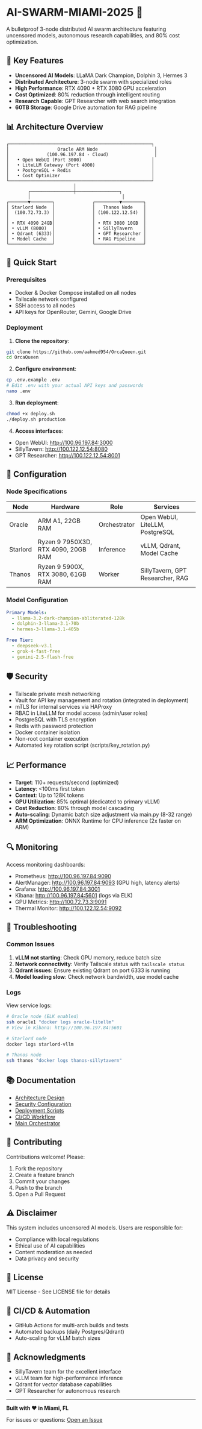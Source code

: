 # AI-SWARM-MIAMI-2025 🚀

A bulletproof 3-node distributed AI swarm architecture featuring uncensored models, autonomous research capabilities, and 80% cost optimization.

## 🎯 Key Features

- **Uncensored AI Models**: LLaMA Dark Champion, Dolphin 3, Hermes 3
- **Distributed Architecture**: 3-node swarm with specialized roles
- **High Performance**: RTX 4090 + RTX 3080 GPU acceleration
- **Cost Optimized**: 80% reduction through intelligent routing
- **Research Capable**: GPT Researcher with web search integration
- **60TB Storage**: Google Drive automation for RAG pipeline

## 📊 Architecture Overview

```
┌─────────────────────────────────────────────────────┐
│                  Oracle ARM Node                     │
│              (100.96.197.84 - Cloud)                 │
│   • Open WebUI (Port 3000)                          │
│   • LiteLLM Gateway (Port 4000)                     │
│   • PostgreSQL + Redis                              │
│   • Cost Optimizer                                  │
└─────────────────────────────────────────────────────┘
                         │
        ┌────────────────┼────────────────┐
        │                                  │
┌───────▼────────┐              ┌─────────▼────────┐
│ Starlord Node  │              │   Thanos Node    │
│  (100.72.73.3) │              │ (100.122.12.54)  │
│                │              │                  │
│ • RTX 4090 24GB│              │ • RTX 3080 10GB  │
│ • vLLM (8000)  │              │ • SillyTavern    │
│ • Qdrant (6333)│              │ • GPT Researcher │
│ • Model Cache  │              │ • RAG Pipeline   │
└────────────────┘              └──────────────────┘
```

## 🚀 Quick Start

### Prerequisites

- Docker & Docker Compose installed on all nodes
- Tailscale network configured
- SSH access to all nodes
- API keys for OpenRouter, Gemini, Google Drive

### Deployment

1. **Clone the repository**:
```bash
git clone https://github.com/aahmed954/OrcaQueen.git
cd OrcaQueen
```

2. **Configure environment**:
```bash
cp .env.example .env
# Edit .env with your actual API keys and passwords
nano .env
```

3. **Run deployment**:
```bash
chmod +x deploy.sh
./deploy.sh production
```

4. **Access interfaces**:
- Open WebUI: http://100.96.197.84:3000
- SillyTavern: http://100.122.12.54:8080
- GPT Researcher: http://100.122.12.54:8001

## 🔧 Configuration

### Node Specifications

| Node | Hardware | Role | Services |
|------|----------|------|----------|
| Oracle | ARM A1, 22GB RAM | Orchestrator | Open WebUI, LiteLLM, PostgreSQL |
| Starlord | Ryzen 9 7950X3D, RTX 4090, 20GB RAM | Inference | vLLM, Qdrant, Model Cache |
| Thanos | Ryzen 9 5900X, RTX 3080, 61GB RAM | Worker | SillyTavern, GPT Researcher, RAG |

### Model Configuration

```yaml
Primary Models:
  - llama-3.2-dark-champion-abliterated-128k
  - dolphin-3-llama-3.1-70b
  - hermes-3-llama-3.1-405b

Free Tier:
  - deepseek-v3.1
  - grok-4-fast-free
  - gemini-2.5-flash-free
```

## 🛡️ Security

- Tailscale private mesh networking
- Vault for API key management and rotation (integrated in deployment)
- mTLS for internal services via HAProxy
- RBAC in LiteLLM for model access (admin/user roles)
- PostgreSQL with TLS encryption
- Redis with password protection
- Docker container isolation
- Non-root container execution
- Automated key rotation script (scripts/key_rotation.py)

## 📈 Performance

- **Target**: 110+ requests/second (optimized)
- **Latency**: <100ms first token
- **Context**: Up to 128K tokens
- **GPU Utilization**: 85% optimal (dedicated to primary vLLM)
- **Cost Reduction**: 80% through model cascading
- **Auto-scaling**: Dynamic batch size adjustment via main.py (8-32 range)
- **ARM Optimization**: ONNX Runtime for CPU inference (2x faster on ARM)

## 🔍 Monitoring

Access monitoring dashboards:
- Prometheus: http://100.96.197.84:9090
- AlertManager: http://100.96.197.84:9093 (GPU high, latency alerts)
- Grafana: http://100.96.197.84:3001
- Kibana: http://100.96.197.84:5601 (logs via ELK)
- GPU Metrics: http://100.72.73.3:9091
- Thermal Monitor: http://100.122.12.54:9092

## 🐛 Troubleshooting

### Common Issues

1. **vLLM not starting**: Check GPU memory, reduce batch size
2. **Network connectivity**: Verify Tailscale status with `tailscale status`
3. **Qdrant issues**: Ensure existing Qdrant on port 6333 is running
4. **Model loading slow**: Check network bandwidth, use model cache

### Logs

View service logs:
```bash
# Oracle node (ELK enabled)
ssh oracle1 "docker logs oracle-litellm"
# View in Kibana: http://100.96.197.84:5601

# Starlord node
docker logs starlord-vllm

# Thanos node
ssh thanos "docker logs thanos-sillytavern"
```

## 📚 Documentation

- [Architecture Design](docs/ARCHITECTURE.md)
- [Security Configuration](config/api-key-security.yml)
- [Deployment Scripts](deploy/)
- [CI/CD Workflow](.github/workflows/ci.yml)
- [Main Orchestrator](main.py)

## 🤝 Contributing

Contributions welcome! Please:
1. Fork the repository
2. Create a feature branch
3. Commit your changes
4. Push to the branch
5. Open a Pull Request

## ⚠️ Disclaimer

This system includes uncensored AI models. Users are responsible for:
- Compliance with local regulations
- Ethical use of AI capabilities
- Content moderation as needed
- Data privacy and security

## 📄 License

MIT License - See LICENSE file for details

## 🔄 CI/CD & Automation

- GitHub Actions for multi-arch builds and tests
- Automated backups (daily Postgres/Qdrant)
- Auto-scaling for vLLM batch sizes

## 🙏 Acknowledgments

- SillyTavern team for the excellent interface
- vLLM team for high-performance inference
- Qdrant for vector database capabilities
- GPT Researcher for autonomous research

---

**Built with ❤️ in Miami, FL**

For issues or questions: [Open an Issue](https://github.com/aahmed954/OrcaQueen/issues)